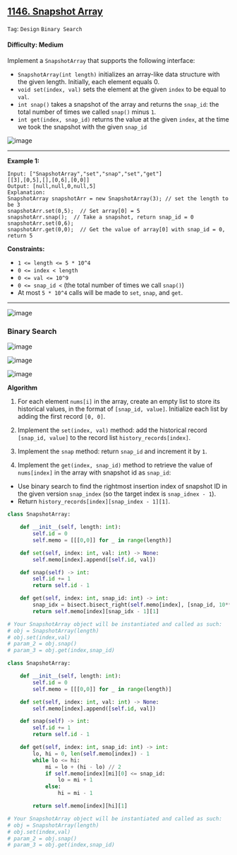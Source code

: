 ## [1146. Snapshot Array](https://leetcode.com/problems/snapshot-array/)

```Tag```: ```Design``` ```Binary Search```

#### Difficulty: Medium

Implement a ```SnapshotArray``` that supports the following interface:

- ```SnapshotArray(int length)``` initializes an array-like data structure with the given length. Initially, each element equals 0.
- ```void set(index, val)``` sets the element at the given ```index``` to be equal to ```val```.
- ```int snap()``` takes a snapshot of the array and returns the ```snap_id```: the total number of times we called ```snap()``` minus ```1```.
- ```int get(index, snap_id)``` returns the value at the given ```index```, at the time we took the snapshot with the given ```snap_id```

![image](https://github.com/quananhle/Python/assets/35042430/0d598ce4-4030-4dd4-b787-f5fb01562192)

---

__Example 1:__
```
Input: ["SnapshotArray","set","snap","set","get"]
[[3],[0,5],[],[0,6],[0,0]]
Output: [null,null,0,null,5]
Explanation: 
SnapshotArray snapshotArr = new SnapshotArray(3); // set the length to be 3
snapshotArr.set(0,5);  // Set array[0] = 5
snapshotArr.snap();  // Take a snapshot, return snap_id = 0
snapshotArr.set(0,6);
snapshotArr.get(0,0);  // Get the value of array[0] with snap_id = 0, return 5
```

__Constraints:__

- ```1 <= length <= 5 * 10^4```
- ```0 <= index < length```
- ```0 <= val <= 10^9```
- ```0 <= snap_id <``` (the total number of times we call ```snap()```)
- At most ```5 * 10^4``` calls will be made to ```set```, ```snap```, and ```get```.

---

![image](https://leetcode.com/problems/snapshot-array/Figures/1146/1.png)

### Binary Search

![image](https://leetcode.com/problems/snapshot-array/Figures/1146/2.png)

![image](https://leetcode.com/problems/snapshot-array/Figures/1146/5.png)

![image](https://leetcode.com/problems/snapshot-array/Figures/1146/3.png)

__Algorithm__

1. For each element ```nums[i]``` in the array, create an empty list to store its historical values, in the format of ```[snap_id, value]```. Initialize each list by adding the first record ```[0, 0]```.

2. Implement the ```set(index, val)``` method: add the historical record ```[snap_id, value]``` to the record list ```history_records[index]```.

3. Implement the ```snap``` method: return ```snap_id``` and increment it by ```1```.

4. Implement the ```get(index, snap_id)``` method to retrieve the value of ```nums[index]``` in the array with snapshot id as ```snap_id```:

- Use binary search to find the rightmost insertion index of snapshot ID in the given version ```snap_index``` (so the target index is ```snap_idnex - 1```).
- Return ```history_records[index][snap_index - 1][1]```.

```Python
class SnapshotArray:

    def __init__(self, length: int):
        self.id = 0
        self.memo = [[[0,0]] for _ in range(length)]

    def set(self, index: int, val: int) -> None:
        self.memo[index].append([self.id, val])

    def snap(self) -> int:
        self.id += 1
        return self.id - 1

    def get(self, index: int, snap_id: int) -> int:
        snap_idx = bisect.bisect_right(self.memo[index], [snap_id, 10**9])
        return self.memo[index][snap_idx - 1][1]

# Your SnapshotArray object will be instantiated and called as such:
# obj = SnapshotArray(length)
# obj.set(index,val)
# param_2 = obj.snap()
# param_3 = obj.get(index,snap_id)
```

```Python
class SnapshotArray:

    def __init__(self, length: int):
        self.id = 0
        self.memo = [[[0,0]] for _ in range(length)]

    def set(self, index: int, val: int) -> None:
        self.memo[index].append([self.id, val])

    def snap(self) -> int:
        self.id += 1
        return self.id - 1

    def get(self, index: int, snap_id: int) -> int:
        lo, hi = 0, len(self.memo[index]) - 1
        while lo <= hi:
            mi = lo + (hi - lo) // 2
            if self.memo[index][mi][0] <= snap_id:
                lo = mi + 1
            else:
                hi = mi - 1

        return self.memo[index][hi][1]

# Your SnapshotArray object will be instantiated and called as such:
# obj = SnapshotArray(length)
# obj.set(index,val)
# param_2 = obj.snap()
# param_3 = obj.get(index,snap_id)
```

